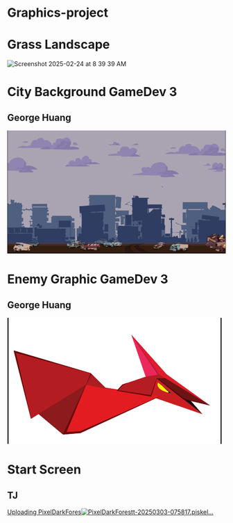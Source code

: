 # Graphics-project
# Grass Landscape
![Screenshot 2025-02-24 at 8 39 39 AM](https://github.com/user-attachments/assets/b02efca8-49d4-4033-b501-fee1453ca667)
# City Background GameDev 3 
## George Huang
![CityBackground](CityBackgroundGH.png)
# Enemy Graphic GameDev 3
## George Huang
![Enemy](Enemy.png)
# Start Screen 
## TJ
[Uploading PixelDarkFores![PixelDarkForest](https://github.com/user-attachments/assets/65caf6f1-4f01-4968-bb08-27c437013bf0)t-20250303-075817.piskel…]()

